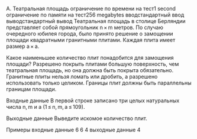 A. Театральная площадь
ограничение по времени на тест1 second
ограничение по памяти на тест256 megabytes
вводстандартный ввод
выводстандартный вывод
Театральная площадь в столице Берляндии представляет собой прямоугольник n × m метров. По случаю очередного юбилея города, было принято решение о замощении площади квадратными гранитными плитами. Каждая плита имеет размер a × a.

Какое наименьшее количество плит понадобится для замощения площади? Разрешено покрыть плитами большую поверхность, чем театральная площадь, но она должна быть покрыта обязательно. Гранитные плиты нельзя ломать или дробить, а разрешено использовать только целиком. Границы плит должны быть параллельны границам площади.

Входные данные
В первой строке записано три целых натуральных числа n, m и a (1 ≤ n, m, a ≤ 109).

Выходные данные
Выведите искомое количество плит.

Примеры
входные данные
6 6 4
выходные данные
4
